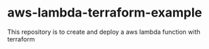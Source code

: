 # aws-lambda-terraform-example
This repository is to create and deploy a aws lambda function with terraform
